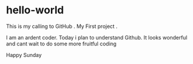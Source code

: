 # hello-world
This is my calling to GitHub . My First project .  

I am an ardent coder. Today i plan to understand Github. It looks wonderful and cant wait to do some more fruitful coding 

Happy Sunday
